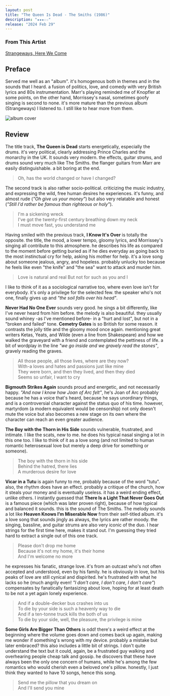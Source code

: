 ```yaml
---
layout: post
title: "The Queen Is Dead - The Smiths (1986)"
description: "★★★☆☆"
release: "2024 Feb 29"
---
```

### From This Artist
[Strangeways, Here We Come](https://adelbordbari.github.io/strangeways-here-we-come-the-smiths/)

## Preface
Served me well as an "album". it's homogenous both in themes and in the sounds that I heard. a fusion of politics, love, and comedy with very British lyrics and 80s instrumentation. Marr's playing reminded me of Knopfler at some points, on the other hand, Morrissey's nasal, sometimes goofy singing is second to none. it's more mature than the previous album (Strangeways) I listened to. I still like to hear more from them.

<img id="cover" alt="album cover" src="https://upload.wikimedia.org/wikipedia/en/e/ed/The-Queen-is-Dead-cover.png">

## Review
The title track, **The Queen is Dead** starts energetically, especially the drums. it's very political, clearly addressing Prince Charles and the monarchy in the UK. It sounds very modern. the effects, guitar strums, and drums sound very much like The Smiths. the flanger guitars from Marr are easily distinguishable. a bit boring at the end.

> Oh, has the world changed or have I changed?

The second track is also rather socio-political. criticizing the music industry, and expressing the wild, free human desires he experiences. it's funny, and almost rude (_"Oh give us your money"_) but also very relatable and honest (_"Still I'd rather be famous than righteous or holy"_).

> I'm a sickening wreck  
> I've got the twenty-first century breathing down my neck  
> I must move fast, you understand me

Having smiled with the previous track, **I Know It's Over** is totally the opposite. the title, the mood, a lower tempo, gloomy lyrics, and Morrissey's singing all contribute to this atmosphere. he describes his life as compared to the moment before getting buried as if he dies everyday as going back to the most instinctual cry for help, asking his mother for help. it's a love song about someone jealous, angry, and hopeless. probably unlucky too because he feels like even "the knife" and "the sea" want to attack and murder him.

> Love is natural and real
> But not for such as you and I

I like to think of it as a sociological narrative too, where even love isn't for everybody. it's only a privilege for the selected few. the speaker who's not one, finally gives up and _"the soil falls over his head"_.

**Never Had No One Ever** sounds very good. he sings a bit differently, like I've never heard from him before. the melody is also beautiful. they usually sound whiney -as I've mentioned before- in a "hurt and lost", but not in a "broken and failed" tone. **Cemetry Gates** is so British for some reason. it contrasts the jolly title and the gloomy mood once again. mentioning great writers Ketas, Yeats, and Wilde (even a line from Shakespeare) and how we walked the graveyard with a friend and contemplated the pettiness of life. a bit of wordplay in the line _"we go inside and we gravely read the stones"_, gravely reading the graves.

> All those people, all those lives, where are they now?  
> With-a loves and hates and passions just like mine  
> They were born, and then they lived, and then they died  
> Seems so unfair, I want to cry

**Bigmouth Strikes Again** sounds proud and energetic, and not necessarily happy. _"And now I know how Joan of Arc felt"_, he's Joan of Arc probably because he has a voice that's heard, because he says unordinary things, and is a controversial character against the status quo of his time. however, martyrdom (a modern equivalent would be censorship) not only doesn't mute the voice but also becomes a new stage on its own where the character can reach an even greater audience.

**The Boy with the Thorn in His Side** sounds vulnerable, frustrated, and intimate. I like the scats, new to me. he does his typical nasal singing a lot in this one too. I like to think of it as a love song (and not limited to human romantic heterosexual love but merely a deep drive for something or someone).

> The boy with the thorn in his side  
> Behind the hatred, there lies  
> A murderous desire for love

**Vicar in a Tutu** is again funny to me, probably because of the word "tutu". also, the rhythm does have an effect. probably a critique of the church, how it steals your money and is eventually useless. it has a weird ending effect, unlike others. I instantly guessed that **There Is a Light That Never Goes Out** is a famous piece (which was later proven right), because of how typical and balanced it sounds. this is the sound of The Smiths. The melody sounds a lot like **Heaven Knows I’m Miserable Now** from their self-titled album. it's a love song that sounds jingly as always, the lyrics are rather moody. the singing, bassline, and guitar strums are also very iconic of the duo. I hear strings for the first time here, makes it stand out. I'm guessing they tried hard to extract a single out of this one track.

> Please don't drop me home  
> Because it's not my home, it's their home  
> And I'm welcome no more

he expresses his fanatic, strange love. it's from an outcast who's not often accepted and understood, even by his family. he is obviously in love, but his peaks of love are still cynical and dispirited. he's frustrated with what he lacks so he (much angrily even! _"I don't care, I don't care, I don't care"_) compensates by fanatically fantasizing about love, hoping for at least death to be not a yet again lonely experience.

>And if a double-decker bus crashes into us  
> To die by your side is such a heavenly way to die  
> And if a ten-tonne truck kills the both of us  
> To die by your side, well, the pleasure, the privilege is mine

**Some Girls Are Bigger Than Others** is odd! there's a weird effect at the beginning where the volume goes down and comes back up again, making me wonder if something's wrong with my device. probably a mistake but later embraced? this also includes a little bit of strings. I don't quite understand the text but it could, again, be a frustrated guy walking and overhearing people cheap talk and gossip. he discovers that these have always been the only one concern of humans, while he's among the few romantics who would cherish even a beloved one's pillow. honestly, I just think they wanted to have 10 songs, hence this song.

> Send me the pillow that you dream on  
> And I'll send you mine
